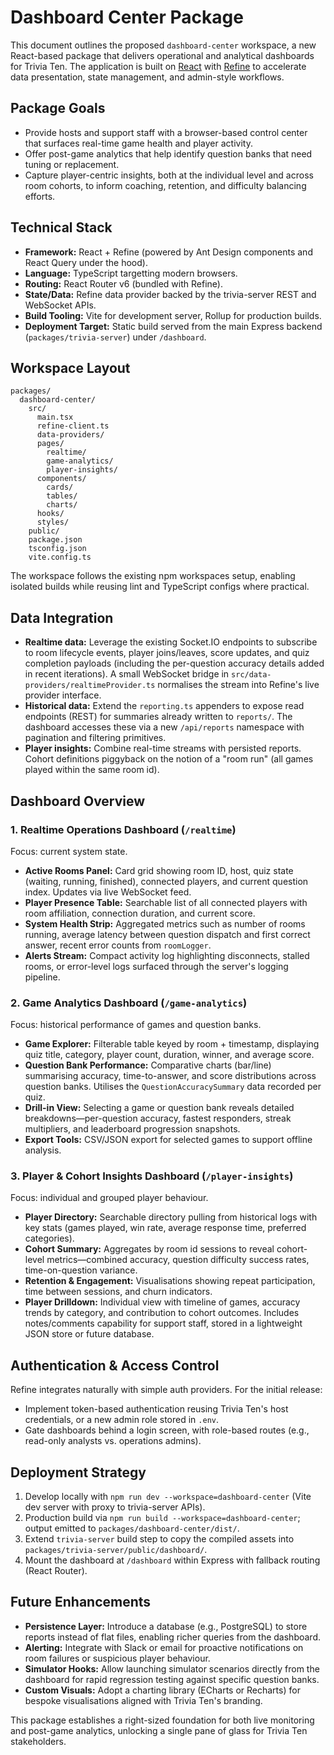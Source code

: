 # Dashboard Center Package

This document outlines the proposed `dashboard-center` workspace, a new React-based package that delivers operational and analytical dashboards for Trivia Ten. The application is built on [React](https://react.dev) with [Refine](https://refine.dev) to accelerate data presentation, state management, and admin-style workflows.

## Package Goals

- Provide hosts and support staff with a browser-based control center that surfaces real-time game health and player activity.
- Offer post-game analytics that help identify question banks that need tuning or replacement.
- Capture player-centric insights, both at the individual level and across room cohorts, to inform coaching, retention, and difficulty balancing efforts.

## Technical Stack

- **Framework:** React + Refine (powered by Ant Design components and React Query under the hood).
- **Language:** TypeScript targetting modern browsers.
- **Routing:** React Router v6 (bundled with Refine).
- **State/Data:** Refine data provider backed by the trivia-server REST and WebSocket APIs.
- **Build Tooling:** Vite for development server, Rollup for production builds.
- **Deployment Target:** Static build served from the main Express backend (`packages/trivia-server`) under `/dashboard`.

## Workspace Layout

```
packages/
  dashboard-center/
    src/
      main.tsx
      refine-client.ts
      data-providers/
      pages/
        realtime/
        game-analytics/
        player-insights/
      components/
        cards/
        tables/
        charts/
      hooks/
      styles/
    public/
    package.json
    tsconfig.json
    vite.config.ts
```

The workspace follows the existing npm workspaces setup, enabling isolated builds while reusing lint and TypeScript configs where practical.

## Data Integration

- **Realtime data:** Leverage the existing Socket.IO endpoints to subscribe to room lifecycle events, player joins/leaves, score updates, and quiz completion payloads (including the per-question accuracy details added in recent iterations). A small WebSocket bridge in `src/data-providers/realtimeProvider.ts` normalises the stream into Refine's live provider interface.
- **Historical data:** Extend the `reporting.ts` appenders to expose read endpoints (REST) for summaries already written to `reports/`. The dashboard accesses these via a new `/api/reports` namespace with pagination and filtering primitives.
- **Player insights:** Combine real-time streams with persisted reports. Cohort definitions piggyback on the notion of a "room run" (all games played within the same room id).

## Dashboard Overview

### 1. Realtime Operations Dashboard (`/realtime`)

Focus: current system state.

- **Active Rooms Panel:** Card grid showing room ID, host, quiz state (waiting, running, finished), connected players, and current question index. Updates via live WebSocket feed.
- **Player Presence Table:** Searchable list of all connected players with room affiliation, connection duration, and current score.
- **System Health Strip:** Aggregated metrics such as number of rooms running, average latency between question dispatch and first correct answer, recent error counts from `roomLogger`.
- **Alerts Stream:** Compact activity log highlighting disconnects, stalled rooms, or error-level logs surfaced through the server's logging pipeline.

### 2. Game Analytics Dashboard (`/game-analytics`)

Focus: historical performance of games and question banks.

- **Game Explorer:** Filterable table keyed by room + timestamp, displaying quiz title, category, player count, duration, winner, and average score.
- **Question Bank Performance:** Comparative charts (bar/line) summarising accuracy, time-to-answer, and score distributions across question banks. Utilises the `QuestionAccuracySummary` data recorded per quiz.
- **Drill-in View:** Selecting a game or question bank reveals detailed breakdowns—per-question accuracy, fastest responders, streak multipliers, and leaderboard progression snapshots.
- **Export Tools:** CSV/JSON export for selected games to support offline analysis.

### 3. Player & Cohort Insights Dashboard (`/player-insights`)

Focus: individual and grouped player behaviour.

- **Player Directory:** Searchable directory pulling from historical logs with key stats (games played, win rate, average response time, preferred categories).
- **Cohort Summary:** Aggregates by room id sessions to reveal cohort-level metrics—combined accuracy, question difficulty success rates, time-on-question variance.
- **Retention & Engagement:** Visualisations showing repeat participation, time between sessions, and churn indicators.
- **Player Drilldown:** Individual view with timeline of games, accuracy trends by category, and contribution to cohort outcomes. Includes notes/comments capability for support staff, stored in a lightweight JSON store or future database.

## Authentication & Access Control

Refine integrates naturally with simple auth providers. For the initial release:

- Implement token-based authentication reusing Trivia Ten's host credentials, or a new admin role stored in `.env`.
- Gate dashboards behind a login screen, with role-based routes (e.g., read-only analysts vs. operations admins).

## Deployment Strategy

1. Develop locally with `npm run dev --workspace=dashboard-center` (Vite dev server with proxy to trivia-server APIs).
2. Production build via `npm run build --workspace=dashboard-center`; output emitted to `packages/dashboard-center/dist/`.
3. Extend `trivia-server` build step to copy the compiled assets into `packages/trivia-server/public/dashboard/`.
4. Mount the dashboard at `/dashboard` within Express with fallback routing (React Router).

## Future Enhancements

- **Persistence Layer:** Introduce a database (e.g., PostgreSQL) to store reports instead of flat files, enabling richer queries from the dashboard.
- **Alerting:** Integrate with Slack or email for proactive notifications on room failures or suspicious player behaviour.
- **Simulator Hooks:** Allow launching simulator scenarios directly from the dashboard for rapid regression testing against specific question banks.
- **Custom Visuals:** Adopt a charting library (ECharts or Recharts) for bespoke visualisations aligned with Trivia Ten's branding.

This package establishes a right-sized foundation for both live monitoring and post-game analytics, unlocking a single pane of glass for Trivia Ten stakeholders.

